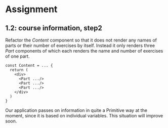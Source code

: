# Assignment

## 1.2: course information, step2

Refactor the _Content_ component so that it does not render any names of parts or their number of exercises by itself. Instead it only renders three _Part_ components of which each renders the name and number of exercises of one part.

```
const Content = ... {
  return (
    <div>
      <Part .../>
      <Part .../>
      <Part .../>
    </div>
  )
}
```

Our application passes on information in quite a Primitive way at the moment, since it is based on individual variables. This situation will improve soon.
